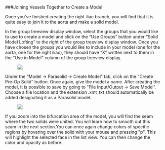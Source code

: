 ###Joining Vessels Together to Create a Model

Once you’ve finished creating the right iliac branch, you will find that it is quite easy to join it to the aorta and make a solid model.

In the group treeview display window, select the groups that you would like to use to create a model and click on the “Use Groups” button under “Solid Model Lofting” to the right of the group treeview display window. Once you have chosen the groups you would like to include in your model (one for the aorta, one for the right iliac), they should have “X” written next to them in the “Use in Model” column of the group treeview display.

<figure>
  <img class="svImg svImgXl" src="documentation/modeling/imgs/solid_modeling/joining/1.jpg"> 
  <figcaption class="svCaption" ></figcaption>
</figure>

Under the “Model → Parasolid → Create Model” tab, click on the “Create Pre-Op Solid” button. Once again, give the model a name. After creating the model, it is possible to save by going to "File Input/Output → Save Model". Choose a file location and the extension .xmt_txt should automatically be added designating it as a Parasolid model.

<figure>
  <img class="svImg svImgXl" src="documentation/modeling/imgs/solid_modeling/joining/2.jpg"> 
  <figcaption class="svCaption" ></figcaption>
</figure>

If you zoom into the bifurcation area of the model, you will find the seam where the two solids were united. You will learn how to smooth out this seam in the next section.You can once again change colors of specific regions by hovering over the solid with your mouse and pressing "p". This will highlight the selected face in the list view. You can then change the color and opacity as before.
